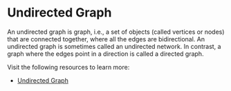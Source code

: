 # Undirected Graph

An undirected graph is graph, i.e., a set of objects (called vertices or nodes) that are connected together, where all the edges are bidirectional. An undirected graph is sometimes called an undirected network. In contrast, a graph where the edges point in a direction is called a directed graph.

Visit the following resources to learn more:

- [Undirected Graph](https://mathinsight.org/definition/undirected_graph)
